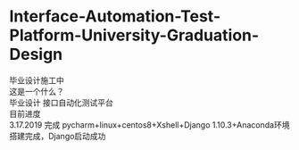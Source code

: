 # Interface-Automation-Test-Platform-University-Graduation-Design
毕业设计施工中</br>
这是一个什么？</br>
毕业设计 接口自动化测试平台</br>
目前进度</br>
3.17.2019 完成 pycharm+linux+centos8+Xshell+Django 1.10.3+Anaconda环境搭建完成，Django启动成功
